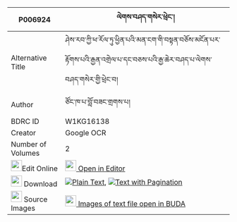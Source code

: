 |P006924|ལེགས་བཤད་གསེར་ཕྲེང་། 
| --- | --- 
|Alternative Title |ཤེས་རབ་ཀྱི་ཕ་རོལ་ཏུ་ཕྱིན་པའི་མན་ངག་གི་བསྟན་བཅོས་མངོན་པར་རྟོགས་པའི་རྒྱན་འགྲེལ་པ་དང་བཅས་པའི་རྒྱ་ཆེར་བཤད་པ་ལེགས་བཤད་གསེར་གྱི་ཕྲེང་བ།
|Author| ཙོང་ཁ་པ་བློ་བཟང་གྲགས་པ།
|BDRC ID | W1KG16138
|Creator | Google OCR
|Number of Volumes| 2
|<img width="25" src="https://img.icons8.com/color/25/000000/edit-property.png">Edit Online| [<img width="25" src="https://avatars.githubusercontent.com/u/45091458?s=200&v=4"> Open in Editor](http://editor.openpecha.org/P006924)
|<img width="25" src="https://img.icons8.com/fluent/48/000000/download-2.png"/>  Download | [![](https://img.icons8.com/color/20/000000/txt.png)Plain Text](https://github.com/Openpecha/P006924/releases/download/v1/lekshe_ser_treng_plain_P006924.zip), [![](https://img.icons8.com/color/20/000000/txt.png)Text with Pagination](https://github.com/Openpecha/P006924/releases/download/v1/lekshe_ser_treng_pages_P006924.zip)
|<img width="25" src="https://img.icons8.com/plasticine/100/000000/pictures-folder.png"/>  Source Images | [<img width="25" src="https://library.bdrc.io/icons/BUDA-small.svg"> Images of text file open in BUDA](https://library.bdrc.io/show/bdr:W1KG16138)